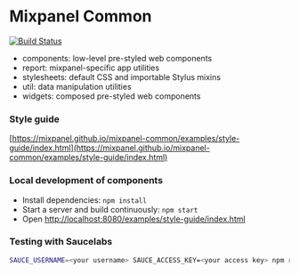 # Mixpanel Common
[![Build Status](https://travis-ci.org/mixpanel/mixpanel-common.svg?branch=master)](https://travis-ci.org/mixpanel/mixpanel-common)

- components: low-level pre-styled web components
- report: mixpanel-specific app utilities
- stylesheets: default CSS and importable Stylus mixins
- util: data manipulation utilities
- widgets: composed pre-styled web components

### Style guide

[https://mixpanel.github.io/mixpanel-common/examples/style-guide/index.html](https://mixpanel.github.io/mixpanel-common/examples/style-guide/index.html)

### Local development of components

- Install dependencies: `npm install`
- Start a server and build continuously: `npm start`
- Open [http://localhost:8080/examples/style-guide/index.html](http://localhost:8080/examples/style-guide-new/index.html)

### Testing with Saucelabs
```sh
SAUCE_USERNAME=<your username> SAUCE_ACCESS_KEY=<your access key> npm run test-sauce
```
